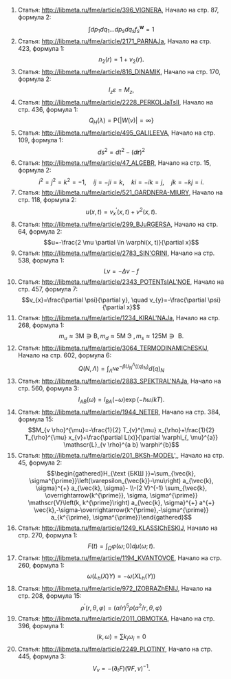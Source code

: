 1. Статья: http://libmeta.ru/fme/article/396_VIGNERA, Начало на стр. 87, формула 2:
$$\int d p_{1} d q_{1} \ldots d p_{s} d q_{s} f_{s}^{\boldsymbol{w}}=1$$
2. Статья: http://libmeta.ru/fme/article/2171_PARNAJa, Начало на стр. 423, формула 1:
$$n_{2}(r)=1+v_{2}(r) .$$
3. Статья: http://libmeta.ru/fme/article/816_DINAMIK, Начало на стр. 170, формула 2:
$$I_{z} \varepsilon=M_{z},$$
4. Статья: http://libmeta.ru/fme/article/2228_PERKOLJaTsII, Начало на стр. 436, формула 1:
$$Q_{H}(\lambda)=\mathrm{P}\{|W(v)|=\infty\}$$
5. Статья: http://libmeta.ru/fme/article/495_GALILEEVA, Начало на стр. 109, формула 1:
$$d s^{2}=d t^{2}-(d \boldsymbol{r})^{2}$$
6. Статья: http://libmeta.ru/fme/article/47_ALGEBR, Начало на стр. 15, формула 2:
$$i^{2}=j^{2}=k^{2}=-1, \quad i j=-j i=k, \quad k i=-i k=j, \quad j k=-k j=i .$$
7. Статья: http://libmeta.ru/fme/article/521_GARDNERA-MIURY, Начало на стр. 118, формула 2:
$$u(x, t)=v_{x}^{\prime}(x, t)+v^{2}(x, t) .$$
8. Статья: http://libmeta.ru/fme/article/299_BJuRGERSA, Начало на стр. 64, формула 2:
$$u=-\frac{2 \mu \partial \ln \varphi(x, t)}{\partial x}$$
9. Статья: http://libmeta.ru/fme/article/2783_SIN'ORINI, Начало на стр. 538, формула 1:
$$L v=-\Delta v-f$$
10. Статья: http://libmeta.ru/fme/article/2343_POTENTsIAL'NOE, Начало на стр. 457, формула 7:
$$v_{x}=\frac{\partial \psi}{\partial y}, \quad v_{y}=-\frac{\partial \psi}{\partial x}$$
11. Статья: http://libmeta.ru/fme/article/1234_KIRAL'NAJa, Начало на стр. 268, формула 1:
$$m_{u} \approx 3 \mathrm{M} \ni \mathrm{B}, m_{d} \approx 5 \mathrm{M} \text { Э }, m_{s} \approx 125 \mathrm{M} \ni \text { В. }$$
12. Статья: http://libmeta.ru/fme/article/3064_TERMODINAMIChESKIJ, Начало на стр. 602, формула 6:
$$Q(N, \Lambda)=\int_{\Lambda^{N}} e^{-\beta U_{N}^{\Lambda}\left((q)_{N}\right)} d(q)_{N}$$
13. Статья: http://libmeta.ru/fme/article/2883_SPEKTRAL'NAJa, Начало на стр. 560, формула 3:
$$I_{A B}(\omega)=I_{B A}(-\omega) \exp (-\hbar \omega / k T) .$$
14. Статья: http://libmeta.ru/fme/article/1944_NETER, Начало на стр. 384, формула 15:
$$M_{v \rho}^{\mu}=-\frac{1}{2} T_{v}^{\mu} x_{\rho}+\frac{1}{2} T_{\rho}^{\mu} x_{v}+\frac{\partial L(x)}{\partial \varphi_{, \mu}^{a}} \mathscr{L}_{v \rho}^{a b} \varphi^{b}$$
15. Статья: http://libmeta.ru/fme/article/201_BKSh-MODEL',, Начало на стр. 45, формула 2:
$$\begin{gathered}H_{\text {БКШ }}=\sum_{\vec{k}, \sigma^{\prime}}\left(\varepsilon_{\vec{k}}-\mu\right) a_{\vec{k}, \sigma}^{+} a_{\vec{k}, \sigma}- \\-(2 V)^{-1} \sum_{\vec{k}, \overrightarrow{k^{\prime}}, \sigma, \sigma^{\prime}} \mathscr{V}\left(k, k^{\prime}\right) a_{\vec{k}, \sigma}^{+} a^{+} \vec{k},-\sigma-\overrightarrow{k^{\prime},-\sigma^{\prime}} a_{k^{\prime}, \sigma^{\prime}}\end{gathered}$$
16. Статья: http://libmeta.ru/fme/article/1249_KLASSIChESKIJ, Начало на стр. 270, формула 1:
$$F(t)=\int_{\Omega} \varphi(\omega ; 0) d \mu(\omega ; t) .$$
17. Статья: http://libmeta.ru/fme/article/1194_KVANTOVOE, Начало на стр. 260, формула 1:
$$\omega\left(L_{h}(X) Y\right)=-\omega\left(X L_{h}(Y)\right)$$
18. Статья: http://libmeta.ru/fme/article/972_IZOBRAZhENIJ, Начало на стр. 208, формула 15:
$$\rho^{\prime}(r, \theta, \varphi)=(a / r)^{5} \rho\left(a^{2} / r, \theta, \varphi\right)$$
19. Статья: http://libmeta.ru/fme/article/2011_OBMOTKA, Начало на стр. 396, формула 1:
$$(k, \omega)=\sum k_{i} \omega_{i}=0$$
20. Статья: http://libmeta.ru/fme/article/2249_PLOTINY, Начало на стр. 445, формула 3:
$$V_{v}=-\left(\partial_{t} F\right)(\nabla F, v)^{-1} .$$
